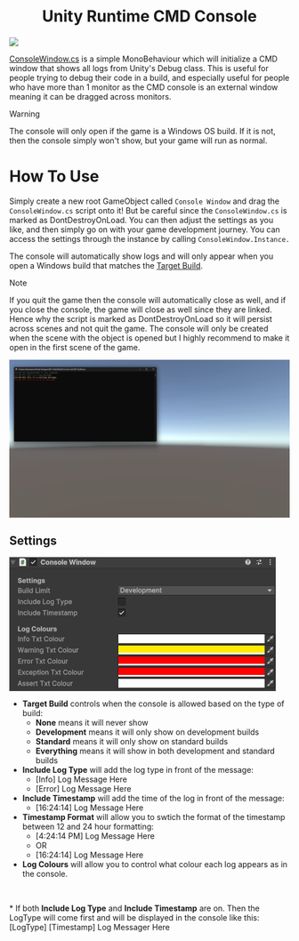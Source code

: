 <h1 align="center">Unity Runtime CMD Console</h1>

<img src="https://github.com/SlushyRH/Unity-CMD-Console/blob/main/readme/showcase.gif" align="center">

[ConsoleWindow.cs](https://github.com/SlushyRH/Unity-CMD-Console/blob/main/ConsoleWindow.cs) is a simple MonoBehaviour which will initialize a CMD window that shows all logs from Unity's Debug class. This is useful for people trying to debug their code in a build, and especially useful for people who have more than 1 monitor as the CMD console is an external window meaning it can be dragged across monitors.

> [!WARNING]
> The console will only open if the game is a Windows OS build. If it is not, then the console simply won't show, but your game will run as normal.

# How To Use
Simply create a new root GameObject called `Console Window` and drag the `ConsoleWindow.cs` script onto it! But be careful since the `ConsoleWindow.cs` is marked as DontDestroyOnLoad. You can then adjust the settings as you like, and then simply go on with your game development journey. You can access the settings through the instance by calling `ConsoleWindow.Instance.`

The console will automatically show logs and will only appear when you open a Windows build that matches the [Target Build](https://github.com/SlushyRH/Unity-CMD-Console/tree/main?tab=readme-ov-file#Settings).

> [!NOTE]
> If you quit the game then the console will automatically close as well, and if you close the console, the game will close as well since they are linked. Hence why the script is marked as DontDestroyOnLoad so it will persist across scenes and not quit the game. The console will only be created when the scene with the object is opened but I highly recommend to make it open in the first scene of the game.

<img src="https://github.com/SlushyRH/Unity-CMD-Console/blob/main/readme/console.png" align="center">

## Settings
<img src="https://github.com/SlushyRH/Unity-CMD-Console/blob/main/readme/inspector.png" align="center">

- **Target Build** controls when the console is allowed based on the type of build:
    - **None** means it will never show
    - **Development** means it will only show on development builds
    - **Standard** means it will only show on standard builds
    - **Everything** means it will show in both development and standard builds
- **Include Log Type** will add the log type in front of the message:
    - [Info] Log Message Here
    - [Error] Log Message Here
- **Include Timestamp** will add the time of the log in front of the message:
    - [16:24:14] Log Message Here
- **Timestamp Format** will allow you to swtich the format of the timestamp between 12 and 24 hour formatting:
    - [4:24:14 PM] Log Message Here
    - OR
    - [16:24:14] Log Message Here
- **Log Colours** will allow you to control what colour each log appears as in the console.
<br>
<p>* If both <b>Include Log Type</b> and <b>Include Timestamp</b> are on. Then the LogType will come first and will be displayed in the console like this: [LogType] [Timestamp] Log Messager Here</p>